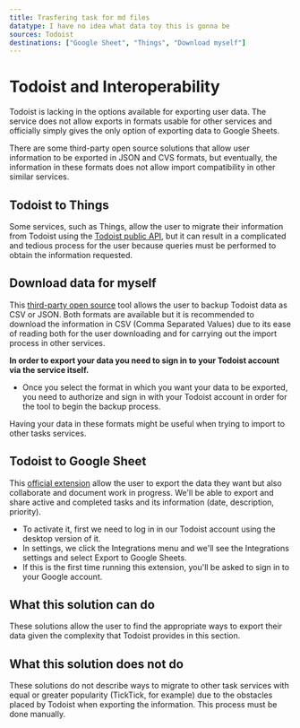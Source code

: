 ```yaml
---
title: Trasfering task for md files
datatype: I have no idea what data toy this is gonna be 
sources: Todoist
destinations: ["Google Sheet", "Things", "Download myself"]
---
```


# Todoist and Interoperability

Todoist is lacking in the options available for exporting user data. The service does not allow exports in formats usable for other services and officially simply gives the only option of exporting data to Google Sheets.

There are some third-party open source solutions that allow user information to be exported in JSON and CVS formats, but eventually, the information in these formats does not allow import compatibility in other similar services.

## Todoist to Things

Some services, such as Things, allow the user to migrate their information from Todoist using the [Todoist public API](https://developer.todoist.com/sync/v9/#get-all-projects), but it can result in a complicated and tedious process for the user because queries must be performed to obtain the information requested.

## Download data for myself
This [third-party open source](https://darekkay.com/todoist-export/) tool allows the user to backup Todoist data as CSV or JSON. Both formats are available but it is recommended to download the information in CSV (Comma Separated Values) due to its ease of reading both for the user downloading and for carrying out the import process in other services.

**In order to export your data you need to sign in to your Todoist account via the service itself.**

* Once you select the format in which you want your data to be exported, you need to authorize and sign in with your Todoist account in order for the tool to begin the backup process.

Having your data in these formats might be useful when trying to import to other tasks services.

## Todoist to Google Sheet

This [official extension](https://todoist.com/help/articles/use-the-export-to-google-sheets-extension-with-todoist-A0r79pnM5) allow the user to export the data they want but also collaborate and document work in progress. We'll be able to export and share active and completed tasks and its information (date, description, priority).

* To activate it, first we need to log in in our Todoist account using the desktop version of it.
* In settings, we click the Integrations menu and we'll see the Integrations settings and select Export to Google Sheets.
* If this is the first time running this extension, you'll be asked to sign in to your Google account.


## What this solution can do

These solutions allow the user to find the appropriate ways to export their data given the complexity that Todoist provides in this section.

## What this solution does not do

These solutions do not describe ways to migrate to other task services with equal or greater popularity (TickTick, for example) due to the obstacles placed by Todoist when exporting the information. This process must be done manually.
